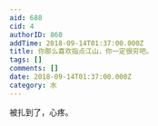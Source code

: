 ```yaml
---
aid: 688
cid: 4
authorID: 860
addTime: 2018-09-14T01:37:00.000Z
title: 你那么喜欢指点江山，你一定很穷吧。
tags: []
comments: []
date: 2018-09-14T01:37:00.000Z
category: 水
---
```


被扎到了，心疼。
